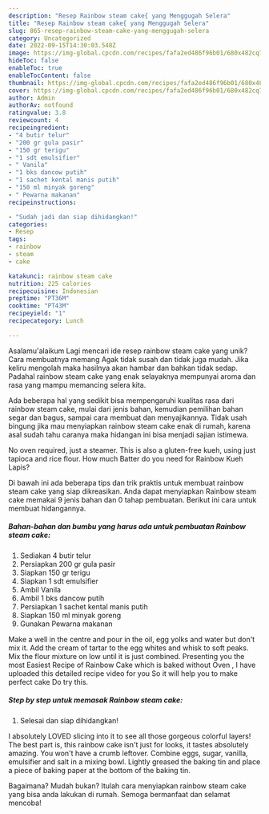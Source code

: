```yaml
---
description: "Resep Rainbow steam cake{ yang Menggugah Selera"
title: "Resep Rainbow steam cake{ yang Menggugah Selera"
slug: 865-resep-rainbow-steam-cake-yang-menggugah-selera
category: Uncategorized
date: 2022-09-15T14:30:03.548Z
image: https://img-global.cpcdn.com/recipes/fafa2ed486f96b01/680x482cq70/rainbow-steam-cake-foto-resep-utama.jpg
hideToc: false
enableToc: true
enableTocContent: false
thumbnail: https://img-global.cpcdn.com/recipes/fafa2ed486f96b01/680x482cq70/rainbow-steam-cake-foto-resep-utama.jpg
cover: https://img-global.cpcdn.com/recipes/fafa2ed486f96b01/680x482cq70/rainbow-steam-cake-foto-resep-utama.jpg
author: Admin
authorAv: notfound
ratingvalue: 3.8
reviewcount: 4
recipeingredient:
- "4 butir telur"
- "200 gr gula pasir"
- "150 gr terigu"
- "1 sdt emulsifier"
- " Vanila"
- "1 bks dancow putih"
- "1 sachet kental manis putih"
- "150 ml minyak goreng"
- " Pewarna makanan"
recipeinstructions:

- "Sudah jadi dan siap dihidangkan!"
categories:
- Resep
tags:
- rainbow
- steam
- cake

katakunci: rainbow steam cake 
nutrition: 225 calories
recipecuisine: Indonesian
preptime: "PT36M"
cooktime: "PT43M"
recipeyield: "1"
recipecategory: Lunch

---
```



Asalamu'alaikum Lagi mencari ide resep rainbow steam cake yang unik? Cara membuatnya memang Agak tidak susah dan tidak juga mudah. Jika keliru mengolah maka hasilnya akan hambar dan bahkan tidak sedap. Padahal rainbow steam cake yang enak selayaknya mempunyai aroma dan rasa yang mampu memancing selera kita.


Ada beberapa hal yang sedikit bisa mempengaruhi kualitas rasa dari rainbow steam cake, mulai dari jenis bahan, kemudian pemilihan bahan segar dan bagus, sampai cara membuat dan menyajikannya. Tidak usah bingung jika mau menyiapkan rainbow steam cake enak di rumah, karena asal sudah tahu caranya maka hidangan ini bisa menjadi sajian istimewa.

No oven required, just a steamer. This is also a gluten-free kueh, using just tapioca and rice flour. How much Batter do you need for Rainbow Kueh Lapis?


Di bawah ini ada beberapa tips dan trik praktis untuk membuat rainbow steam cake yang siap dikreasikan. Anda dapat menyiapkan Rainbow steam cake memakai 9 jenis bahan dan 0 tahap pembuatan. Berikut ini cara untuk membuat hidangannya.

<!--inarticleads1-->

##### Bahan-bahan dan bumbu yang harus ada untuk pembuatan Rainbow steam cake:

1. Sediakan 4 butir telur
1. Persiapkan 200 gr gula pasir
1. Siapkan 150 gr terigu
1. Siapkan 1 sdt emulsifier
1. Ambil  Vanila
1. Ambil 1 bks dancow putih
1. Persiapkan 1 sachet kental manis putih
1. Siapkan 150 ml minyak goreng
1. Gunakan  Pewarna makanan


Make a well in the centre and pour in the oil, egg yolks and water but don&#39;t mix it. Add the cream of tartar to the egg whites and whisk to soft peaks. Mix the flour mixture on low until it is just combined. Presenting you the most Easiest Recipe of Rainbow Cake which is baked without Oven , I have uploaded this detailed recipe video for you So it will help you to make perfect cake Do try this. 

<!--inarticleads2-->

##### Step by step untuk memasak Rainbow steam cake:


1. Selesai dan siap dihidangkan!

I absolutely LOVED slicing into it to see all those gorgeous colorful layers! The best part is, this rainbow cake isn&#39;t just for looks, it tastes absolutely amazing. You won&#39;t have a crumb leftover. Combine eggs, sugar, vanilla, emulsifier and salt in a mixing bowl. Lightly greased the baking tin and place a piece of baking paper at the bottom of the baking tin. 

Bagaimana? Mudah bukan? Itulah cara menyiapkan rainbow steam cake yang bisa anda lakukan di rumah. Semoga bermanfaat dan selamat mencoba!
